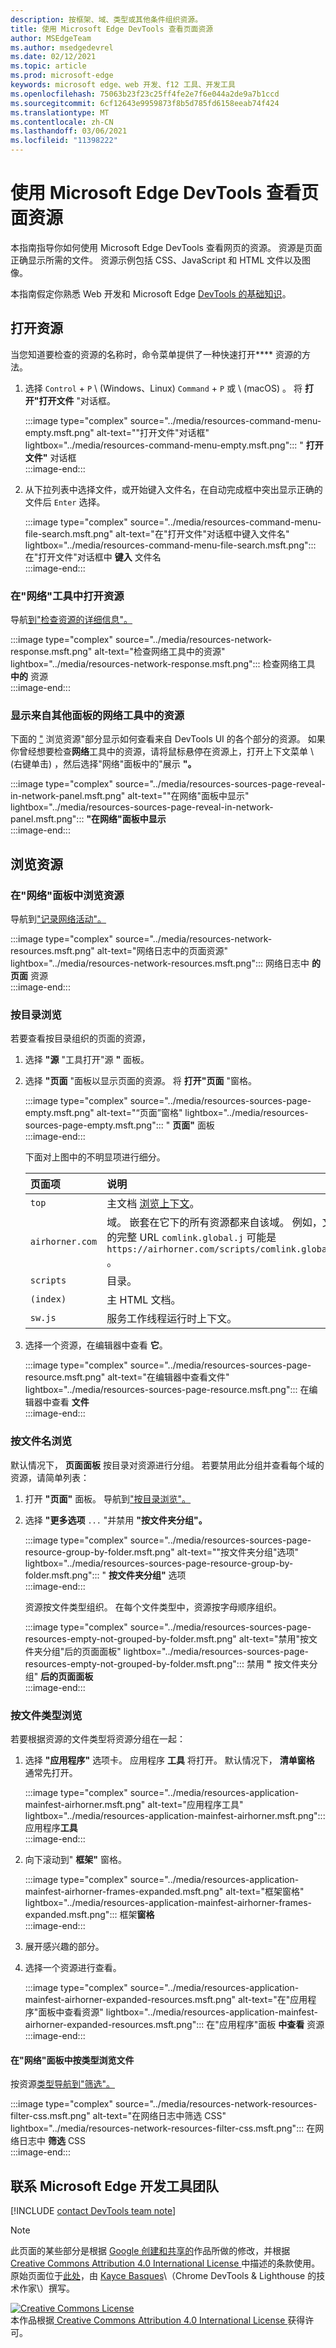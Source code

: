 ```yaml
---
description: 按框架、域、类型或其他条件组织资源。
title: 使用 Microsoft Edge DevTools 查看页面资源
author: MSEdgeTeam
ms.author: msedgedevrel
ms.date: 02/12/2021
ms.topic: article
ms.prod: microsoft-edge
keywords: microsoft edge、web 开发、f12 工具、开发工具
ms.openlocfilehash: 75063b23f23c25ff4fe2e7f6e044a2de9a7b1ccd
ms.sourcegitcommit: 6cf12643e9959873f8b5d785fd6158eeab74f424
ms.translationtype: MT
ms.contentlocale: zh-CN
ms.lasthandoff: 03/06/2021
ms.locfileid: "11398222"
---
```

<!-- Copyright Kayce Basques 

   Licensed under the Apache License, Version 2.0 (the "License");
   you may not use this file except in compliance with the License.
   You may obtain a copy of the License at

       https://www.apache.org/licenses/LICENSE-2.0

   Unless required by applicable law or agreed to in writing, software
   distributed under the License is distributed on an "AS IS" BASIS,
   WITHOUT WARRANTIES OR CONDITIONS OF ANY KIND, either express or implied.
   See the License for the specific language governing permissions and
   limitations under the License.  -->  

# <a name="view-page-resources-with-microsoft-edge-devtools"></a>使用 Microsoft Edge DevTools 查看页面资源  

本指南指导你如何使用 Microsoft Edge DevTools 查看网页的资源。  资源是页面正确显示所需的文件。  资源示例包括 CSS、JavaScript 和 HTML 文件以及图像。  

本指南假定你熟悉 Web 开发和 Microsoft Edge [][MDNLearnWebDevelopment] [DevTools 的基础知识][MicrosoftEdgeDevTools]。  

## <a name="open-resources"></a>打开资源  

当您知道要检查的资源的名称时，命令菜单提供了一种快速打开**** 资源的方法。  

1.  选择 `Control` + `P` \ (Windows、Linux\) `Command` + `P` 或 \ (macOS\) 。  将 **打开"打开文件** "对话框。  
    
    :::image type="complex" source="../media/resources-command-menu-empty.msft.png" alt-text=""打开文件"对话框" lightbox="../media/resources-command-menu-empty.msft.png":::
       " **打开文件"** 对话框  
    :::image-end:::  
    
1.  从下拉列表中选择文件，或开始键入文件名，在自动完成框中突出显示正确的文件后 `Enter` 选择。  
    
    :::image type="complex" source="../media/resources-command-menu-file-search.msft.png" alt-text="在"打开文件"对话框中键入文件名" lightbox="../media/resources-command-menu-file-search.msft.png":::
       在"打开文件"对话框中 **键入** 文件名  
    :::image-end:::  
    
### <a name="open-resources-in-the-network-tool"></a>在"网络"工具中打开资源  

导航[到"检查资源的详细信息"。][DevtoolsNetworkInspectDetailsResource]  

:::image type="complex" source="../media/resources-network-response.msft.png" alt-text="检查网络工具中的资源" lightbox="../media/resources-network-response.msft.png":::
   检查网络工具 **中的** 资源  
:::image-end:::  

### <a name="reveal-resources-in-the-network-tool-from-other-panels"></a>显示来自其他面板的网络工具中的资源  

下面的 ["](#browse-resources) 浏览资源"部分显示如何查看来自 DevTools UI 的各个部分的资源。  如果你曾经想要检查**网络**工具中的资源，请将鼠标悬停在资源上，打开上下文菜单 \ (右键单击\) ，然后选择"网络"面板中的"展示 **"。**  

:::image type="complex" source="../media/resources-sources-page-reveal-in-network-panel.msft.png" alt-text=""在网络"面板中显示" lightbox="../media/resources-sources-page-reveal-in-network-panel.msft.png":::
   **"在网络"面板中显示**  
:::image-end:::  

## <a name="browse-resources"></a>浏览资源  

### <a name="browse-resources-in-the-network-panel"></a>在"网络"面板中浏览资源  

导航到["记录网络活动"。][DevtoolsNetworkLogActivity]  

:::image type="complex" source="../media/resources-network-resources.msft.png" alt-text="网络日志中的页面资源" lightbox="../media/resources-network-resources.msft.png":::
   网络日志中 **的页面** 资源  
:::image-end:::  

### <a name="browse-by-directory"></a>按目录浏览  

若要查看按目录组织的页面的资源，  

1.  选择 **"源** "工具打开"源 **"** 面板。  
1.  选择 **"页面** "面板以显示页面的资源。  将 **打开"页面** "窗格。  
    
    :::image type="complex" source="../media/resources-sources-page-empty.msft.png" alt-text="“页面”窗格" lightbox="../media/resources-sources-page-empty.msft.png":::
       " **页面"** 面板  
    :::image-end:::  
    
    下面对上图中的不明显项进行细分。  
    
    | 页面项 | 说明 |  
    |:--- |:--- |  
    | `top` | 主文档 [浏览上下文][MDNInlineFrame]。 |  
    | `airhorner.com` | 域。  嵌套在它下的所有资源都来自该域。  例如，文件的完整 URL `comlink.global.j` 可能是 `https://airhorner.com/scripts/comlink.global.js` 。 |  
    | `scripts` | 目录。 |  
    | `(index)` | 主 HTML 文档。 |  
    | `sw.js` | 服务工作线程运行时上下文。 |  
    
1.  选择一个资源，在编辑器中查看 **它**。  
    
    :::image type="complex" source="../media/resources-sources-page-resource.msft.png" alt-text="在编辑器中查看文件" lightbox="../media/resources-sources-page-resource.msft.png":::
       在编辑器中查看 **文件**  
    :::image-end:::  
    
### <a name="browse-by-filename"></a>按文件名浏览  

默认情况下， **页面面板** 按目录对资源进行分组。  若要禁用此分组并查看每个域的资源，请简单列表：  

1.  打开 **"页面"** 面板。  导航到["按目录浏览"。](#browse-by-directory)  
1.  选择 **"更多选项** `...` "并禁用 **"按文件夹分组"。**  
    
    :::image type="complex" source="../media/resources-sources-page-resource-group-by-folder.msft.png" alt-text=""按文件夹分组"选项" lightbox="../media/resources-sources-page-resource-group-by-folder.msft.png":::
       " **按文件夹分组"** 选项  
    :::image-end:::  
    
    资源按文件类型组织。  在每个文件类型中，资源按字母顺序组织。  
    
    :::image type="complex" source="../media/resources-sources-page-resources-empty-not-grouped-by-folder.msft.png" alt-text="禁用"按文件夹分组"后的页面面板" lightbox="../media/resources-sources-page-resources-empty-not-grouped-by-folder.msft.png":::
       禁用 **"** 按文件夹分组" **后的页面面板**  
    :::image-end:::  
    
### <a name="browse-by-file-type"></a>按文件类型浏览  

若要根据资源的文件类型将资源分组在一起：  

1.  选择 **"应用程序"** 选项卡。 应用程序 **工具** 将打开。  默认情况下， **清单窗格** 通常先打开。  
    
    :::image type="complex" source="../media/resources-application-mainfest-airhorner.msft.png" alt-text="应用程序工具" lightbox="../media/resources-application-mainfest-airhorner.msft.png":::
       应用程序**工具**  
    :::image-end:::  
    
1.  向下滚动到" **框架"** 窗格。  
    
    :::image type="complex" source="../media/resources-application-mainfest-airhorner-frames-expanded.msft.png" alt-text="框架窗格" lightbox="../media/resources-application-mainfest-airhorner-frames-expanded.msft.png":::
       框架**窗格**  
    :::image-end:::  
    
1.  展开感兴趣的部分。  
1.  选择一个资源进行查看。  
    
    :::image type="complex" source="../media/resources-application-mainfest-airhorner-expanded-resources.msft.png" alt-text="在"应用程序"面板中查看资源" lightbox="../media/resources-application-mainfest-airhorner-expanded-resources.msft.png":::
       在"应用程序"面板 **中查看** 资源  
    :::image-end:::  
    
#### <a name="browse-files-by-type-in-the-network-panel"></a>在"网络"面板中按类型浏览文件  

按资源[类型导航到"筛选"。][DevtoolsNetworkFilterByResourceType]  

:::image type="complex" source="../media/resources-network-resources-filter-css.msft.png" alt-text="在网络日志中筛选 CSS" lightbox="../media/resources-network-resources-filter-css.msft.png":::
   在网络日志中 **筛选** CSS  
:::image-end:::  

## <a name="getting-in-touch-with-the-microsoft-edge-devtools-team"></a>联系 Microsoft Edge 开发工具团队  

[!INCLUDE [contact DevTools team note](../includes/contact-devtools-team-note.md)]  

<!-- links -->  

[MicrosoftEdgeDevTools]: ../../devtools-guide-chromium/index.md "Microsoft Edge (Chromium) 开发人员工具|Microsoft Docs"  
[DevtoolsNetworkFilterByResourceType]: ../network/index.md#filter-by-resource-type "按资源类型筛选 - 检查 Microsoft Edge DevTools |Microsoft Docs"  
[DevtoolsNetworkInspectDetailsResource]: ../network/index.md#inspect-the-details-of-the-resource "检查资源的详细信息 - 检查 Microsoft Edge DevTools |Microsoft Docs"  
[DevtoolsNetworkLogActivity]: ../network/index.md#log-network-activity "记录网络活动 - 检查 Microsoft Edge DevTools |Microsoft Docs"  

[MDNInlineFrame]: https://developer.mozilla.org/docs/Web/HTML/Element/iframe "<iframe>：Inline Frame 元素|MDN"  
[MDNLearnWebDevelopment]: https://developer.mozilla.org/docs/Learn "了解 Web |MDN"  

> [!NOTE]
> 此页面的某些部分是根据 [Google 创建和共享的][GoogleSitePolicies]作品所做的修改，并根据[ Creative Commons Attribution 4.0 International License ][CCA4IL]中描述的条款使用。  
> 原始页面位于[此处](https://developers.google.com/web/tools/chrome-devtools/resources/index)，由 [Kayce Basques][KayceBasques]\（Chrome DevTools \& Lighthouse 的技术作家\）撰写。  

[![Creative Commons License][CCby4Image]][CCA4IL]  
本作品根据[ Creative Commons Attribution 4.0 International License ][CCA4IL]获得许可。  

[CCA4IL]: https://creativecommons.org/licenses/by/4.0  
[CCby4Image]: https://i.creativecommons.org/l/by/4.0/88x31.png  
[GoogleSitePolicies]: https://developers.google.com/terms/site-policies  
[KayceBasques]: https://developers.google.com/web/resources/contributors/kaycebasques  
